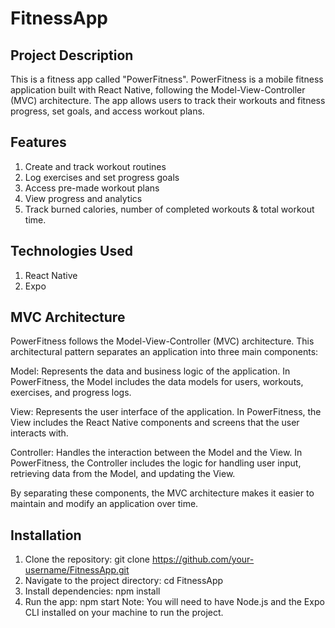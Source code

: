 # FitnessApp

## Project Description
This is a fitness app called "PowerFitness". PowerFitness is a mobile fitness application built with React Native, following the Model-View-Controller (MVC) architecture. The app allows users to track their workouts and fitness progress, set goals, and access workout plans.

## Features
1. Create and track workout routines
2. Log exercises and set progress goals
3. Access pre-made workout plans
4. View progress and analytics
5. Track burned calories, number of completed workouts & total workout time.

## Technologies Used
1. React Native
2. Expo

## MVC Architecture
PowerFitness follows the Model-View-Controller (MVC) architecture. This architectural pattern separates an application into three main components:

Model: Represents the data and business logic of the application. In PowerFitness, the Model includes the data models for users, workouts, exercises, and progress logs.

View: Represents the user interface of the application. In PowerFitness, the View includes the React Native components and screens that the user interacts with.

Controller: Handles the interaction between the Model and the View. In PowerFitness, the Controller includes the logic for handling user input, retrieving data from the Model, and updating the View.

By separating these components, the MVC architecture makes it easier to maintain and modify an application over time.

## Installation
1. Clone the repository: git clone https://github.com/your-username/FitnessApp.git
2. Navigate to the project directory: cd FitnessApp
3. Install dependencies: npm install
4. Run the app: npm start
Note: You will need to have Node.js and the Expo CLI installed on your machine to run the project.
